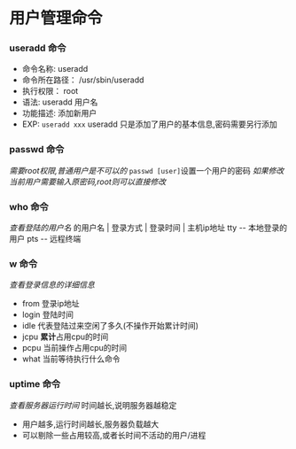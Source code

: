 # 用户管理命令


###  useradd 命令
* 命令名称: useradd
* 命令所在路径： /usr/sbin/useradd
* 执行权限： root
* 语法: useradd 用户名
* 功能描述: 添加新用户
* EXP: `useradd xxx`
useradd 只是添加了用户的基本信息,密码需要另行添加

### passwd 命令
_需要root权限,普通用户是不可以的_
`passwd [user]`设置一个用户的密码
_如果修改当前用户需要输入原密码,root则可以直接修改_

### who 命令
_查看登陆的用户名_
的用户名 | 登录方式 | 登录时间 | 主机ip地址
tty -- 本地登录的用户
pts -- 远程终端 


### w 命令 
_查看登录信息的详细信息_
* from 登录ip地址
* login 登陆时间
* idle 代表登陆过来空闲了多久(不操作开始累计时间)
* jcpu **累计**占用cpu的时间
* pcpu 当前操作占用cpu的时间
* what 当前等待执行什么命令


### uptime 命令
_查看服务器运行时间_
时间越长,说明服务器越稳定
* 用户越多,运行时间越长,服务器负载越大
* 可以剔除一些占用较高,或者长时间不活动的用户/进程
